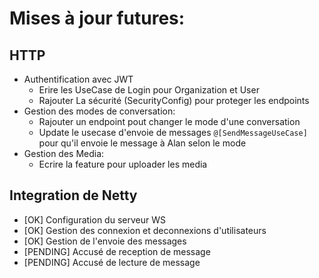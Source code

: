 # Mises à jour futures:
## HTTP
- Authentification avec JWT 
  - Erire les UseCase de Login pour Organization et User
  - Rajouter La sécurité (SecurityConfig) pour proteger les endpoints
- Gestion des modes de conversation:
  - Rajouter un endpoint pout changer le mode d'une conversation
  - Update le usecase d'envoie  de messages `@[SendMessageUseCase]` pour qu'il envoie le message à Alan selon le mode
- Gestion des Media:
  - Ecrire la feature pour uploader les media

## Integration de Netty
- [OK] Configuration du serveur WS
- [OK] Gestion des connexion et deconnexions d'utilisateurs
- [OK] Gestion de l'envoie des messages
- [PENDING] Accusé de reception de message
- [PENDING] Accusé de lecture de message

